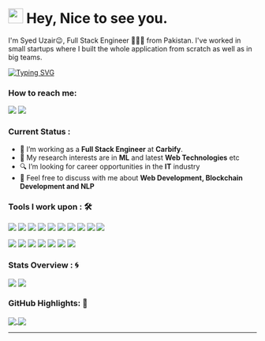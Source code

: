 <h1><img src="https://emojis.slackmojis.com/emojis/images/1531849430/4246/blob-sunglasses.gif?1531849430" width="30"/> Hey, Nice to see you.</h1>

I'm Syed Uzair😉, Full Stack Engineer 👨🏻‍💻 from Pakistan. I've worked in small startups where I built the whole application from scratch as well as in big teams.

[![Typing SVG](https://readme-typing-svg.herokuapp.com?vCenter=true&width=500&lines=Backend+Technologies+with+5%2B+Years+of+Experience;FrontEnd+Technologies+with+4%2B+Years+of+Experience;DevOps+with+4%2B+Years+of+Experience)](https://git.io/typing-svg)

### How to reach me: 
<a href="mailto: syeduzair222.sus@gmail.com">
<img src="https://img.shields.io/badge/-syeduzair222.sus@gmail.com-7B83EB?&style=for-the-badge&logo=Microsoft-outlook&logoColor=white" ></a> <a href="https://www.linkedin.com/in/syed-uzair1/"><img src="https://img.shields.io/badge/syeduzair-%230077B5.svg?&style=for-the-badge&logo=linkedin&logoColor=white" ></a>  

### Current Status :

- 💼 I’m working as a <strong>Full Stack Engineer</strong> at <strong>Carbify</strong>.
- 🤔 My research interests are in <strong>ML</strong> and latest <strong>Web Technologies</strong> etc
- 🔍 I’m looking for career opportunities in the <strong>IT</strong> industry
- 💬 Feel free to discuss with me about <strong>Web Development, Blockchain Development and NLP</strong>

### Tools I work upon : 🛠

<img src="https://img.shields.io/badge/Java%20-%23E00033.svg?&style=for-the-badge&logo=java&logoColor=white">   <img src="https://img.shields.io/badge/python%20-%2314354C.svg?&style=for-the-badge&logo=python&logoColor=white">   <img src="https://img.shields.io/badge/c++%20-%2300599C.svg?&style=for-the-badge&logo=c%2B%2B&logoColor=white">   <img src="https://img.shields.io/badge/javascript%20-%23323330.svg?&style=for-the-badge&logo=javascript&logoColor=%23F7DF1E">   <img src="https://img.shields.io/badge/PHP%20-%23777BB4.svg?&style=for-the-badge&logo=php&logoColor=white">   <img src="https://img.shields.io/badge/Angular%20-%23DD0031.svg?&style=for-the-badge&logo=angular&logoColor=white">   <img src="https://img.shields.io/badge/React%20JS-blue?style=for-the-badge&logo=react"> <img src="https://img.shields.io/badge/Ruby%20on%20Rails-grey?style=for-the-badge&logo=ruby"> <img src="https://img.shields.io/badge/Next%20JS-yellow?style=for-the-badge&logo=next"> <img src="https://img.shields.io/badge/Django-grey?style=for-the-badge&logo=django">

<img src="https://img.shields.io/badge/azure%20-%230D597F.svg?&style=for-the-badge&logo=azure&logoColor=white"> <img src="https://img.shields.io/badge/AWS-grey?style=for-the-badge&logo=aws">  <img src="https://img.shields.io/badge/tensorflow%20-%23FF6F00.svg?&style=for-the-badge&logo=tensorflow&logoColor=white">   <img src="https://img.shields.io/badge/neo4j%20-%23008CC1.svg?&style=for-the-badge&logo=neo4j&logoColor=white">   <img src="https://img.shields.io/badge/mongodb%20-%2347A248svg?&style=for-the-badge&logo=mongodb&logoColor=white">   <img src="https://img.shields.io/badge/git%20-%23F05032.svg?&style=for-the-badge&logo=git&logoColor=white"/>   <img src="http://img.shields.io/badge/-VS%20Code-000000?style=for-the-badge&logo=Visual-studio-code&logoColor=blue"> 

### Stats Overview : :cyclone:
<img align="center" src="https://github-readme-stats.vercel.app/api?username=uzaircs2022&show_icons=true&count_private=true&hide=stars&include_all_commits=false&theme=material-palenight" />
<img align="center" src="https://github-profile-trophy.vercel.app/?username=uzaircs2022&theme=dracula&no-bg=true&row=1"/>


### GitHub Highlights: :blossom:
<a href="">
  <img align="center" src="https://github-readme-stats.vercel.app/api/top-langs/?username=uzaircs2022&langs_count=8&layout=compact&theme=material-palenight&hide=html,Tcl" />
</a>
<a href="">
  <img align="center" src="http://github-readme-streak-stats.herokuapp.com?user=uzaircs2022&theme=material-palenight"/>
</a>

------
